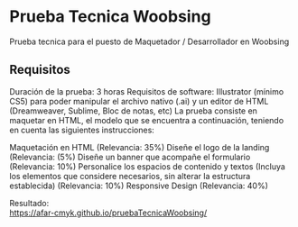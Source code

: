# Prueba Tecnica Woobsing
Prueba tecnica para el puesto de Maquetador / Desarrollador en Woobsing

## Requisitos
Duración de la prueba: 3 horas
Requisitos de software: Illustrator (mínimo CS5) para poder manipular el archivo nativo (.ai) y un editor de HTML (Dreamweaver, Sublime, Bloc de notas, etc)
La prueba consiste en maquetar en HTML, el modelo que se encuentra a continuación, teniendo en cuenta las siguientes instrucciones:

Maquetación en HTML (Relevancia: 35%)
Diseñe el logo de la landing (Relevancia: (5%)
Diseñe un banner que acompañe el formulario (Relevancia: 10%)
Personalice los espacios de contenido y textos (Incluya los elementos que considere necesarios, sin alterar la estructura establecida) (Relevancia: 10%)
Responsive Design (Relevancia: 40%)

Resultado:
<br>
https://afar-cmyk.github.io/pruebaTecnicaWoobsing/
